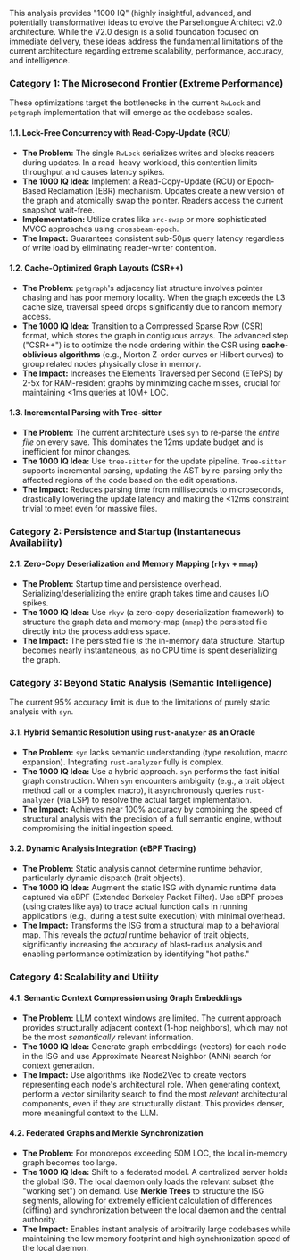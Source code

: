 This analysis provides "1000 IQ" (highly insightful, advanced, and potentially transformative) ideas to evolve the Parseltongue Architect v2.0 architecture. While the V2.0 design is a solid foundation focused on immediate delivery, these ideas address the fundamental limitations of the current architecture regarding extreme scalability, performance, accuracy, and intelligence.

### Category 1: The Microsecond Frontier (Extreme Performance)

These optimizations target the bottlenecks in the current `RwLock` and `petgraph` implementation that will emerge as the codebase scales.

#### 1.1. Lock-Free Concurrency with Read-Copy-Update (RCU)

*   **The Problem:** The single `RwLock` serializes writes and blocks readers during updates. In a read-heavy workload, this contention limits throughput and causes latency spikes.
*   **The 1000 IQ Idea:** Implement a Read-Copy-Update (RCU) or Epoch-Based Reclamation (EBR) mechanism. Updates create a new version of the graph and atomically swap the pointer. Readers access the current snapshot wait-free.
*   **Implementation:** Utilize crates like `arc-swap` or more sophisticated MVCC approaches using `crossbeam-epoch`.
*   **The Impact:** Guarantees consistent sub-50μs query latency regardless of write load by eliminating reader-writer contention.

#### 1.2. Cache-Optimized Graph Layouts (CSR++)

*   **The Problem:** `petgraph`'s adjacency list structure involves pointer chasing and has poor memory locality. When the graph exceeds the L3 cache size, traversal speed drops significantly due to random memory access.
*   **The 1000 IQ Idea:** Transition to a Compressed Sparse Row (CSR) format, which stores the graph in contiguous arrays. The advanced step ("CSR++") is to optimize the node ordering within the CSR using **cache-oblivious algorithms** (e.g., Morton Z-order curves or Hilbert curves) to group related nodes physically close in memory.
*   **The Impact:** Increases the Elements Traversed per Second (ETePS) by 2-5x for RAM-resident graphs by minimizing cache misses, crucial for maintaining <1ms queries at 10M+ LOC.

#### 1.3. Incremental Parsing with Tree-sitter

*   **The Problem:** The current architecture uses `syn` to re-parse the *entire file* on every save. This dominates the 12ms update budget and is inefficient for minor changes.
*   **The 1000 IQ Idea:** Use `tree-sitter` for the update pipeline. `Tree-sitter` supports incremental parsing, updating the AST by re-parsing only the affected regions of the code based on the edit operations.
*   **The Impact:** Reduces parsing time from milliseconds to microseconds, drastically lowering the update latency and making the <12ms constraint trivial to meet even for massive files.

### Category 2: Persistence and Startup (Instantaneous Availability)

#### 2.1. Zero-Copy Deserialization and Memory Mapping (`rkyv` + `mmap`)

*   **The Problem:** Startup time and persistence overhead. Serializing/deserializing the entire graph takes time and causes I/O spikes.
*   **The 1000 IQ Idea:** Use `rkyv` (a zero-copy deserialization framework) to structure the graph data and memory-map (`mmap`) the persisted file directly into the process address space.
*   **The Impact:** The persisted file *is* the in-memory data structure. Startup becomes nearly instantaneous, as no CPU time is spent deserializing the graph.

### Category 3: Beyond Static Analysis (Semantic Intelligence)

The current 95% accuracy limit is due to the limitations of purely static analysis with `syn`.

#### 3.1. Hybrid Semantic Resolution using `rust-analyzer` as an Oracle

*   **The Problem:** `syn` lacks semantic understanding (type resolution, macro expansion). Integrating `rust-analyzer` fully is complex.
*   **The 1000 IQ Idea:** Use a hybrid approach. `syn` performs the fast initial graph construction. When `syn` encounters ambiguity (e.g., a trait object method call or a complex macro), it asynchronously queries `rust-analyzer` (via LSP) to resolve the actual target implementation.
*   **The Impact:** Achieves near 100% accuracy by combining the speed of structural analysis with the precision of a full semantic engine, without compromising the initial ingestion speed.

#### 3.2. Dynamic Analysis Integration (eBPF Tracing)

*   **The Problem:** Static analysis cannot determine runtime behavior, particularly dynamic dispatch (trait objects).
*   **The 1000 IQ Idea:** Augment the static ISG with dynamic runtime data captured via eBPF (Extended Berkeley Packet Filter). Use eBPF probes (using crates like `aya`) to trace actual function calls in running applications (e.g., during a test suite execution) with minimal overhead.
*   **The Impact:** Transforms the ISG from a structural map to a behavioral map. This reveals the *actual* runtime behavior of trait objects, significantly increasing the accuracy of blast-radius analysis and enabling performance optimization by identifying "hot paths."

### Category 4: Scalability and Utility

#### 4.1. Semantic Context Compression using Graph Embeddings

*   **The Problem:** LLM context windows are limited. The current approach provides structurally adjacent context (1-hop neighbors), which may not be the most *semantically* relevant information.
*   **The 1000 IQ Idea:** Generate graph embeddings (vectors) for each node in the ISG and use Approximate Nearest Neighbor (ANN) search for context generation.
*   **The Impact:** Use algorithms like Node2Vec to create vectors representing each node's architectural role. When generating context, perform a vector similarity search to find the most *relevant* architectural components, even if they are structurally distant. This provides denser, more meaningful context to the LLM.

#### 4.2. Federated Graphs and Merkle Synchronization

*   **The Problem:** For monorepos exceeding 50M LOC, the local in-memory graph becomes too large.
*   **The 1000 IQ Idea:** Shift to a federated model. A centralized server holds the global ISG. The local daemon only loads the relevant subset (the "working set") on demand. Use **Merkle Trees** to structure the ISG segments, allowing for extremely efficient calculation of differences (diffing) and synchronization between the local daemon and the central authority.
*   **The Impact:** Enables instant analysis of arbitrarily large codebases while maintaining the low memory footprint and high synchronization speed of the local daemon.